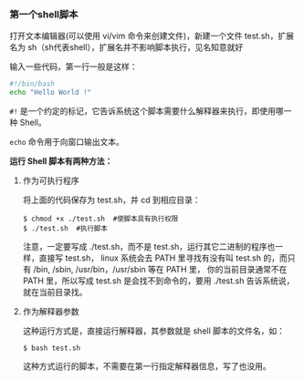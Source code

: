 ### 第一个shell脚本

打开文本编辑器(可以使用 vi/vim 命令来创建文件)，新建一个文件 test.sh，扩展名为 sh（sh代表shell），扩展名并不影响脚本执行，见名知意就好

输入一些代码，第一行一般是这样：

```bash
#!/bin/bash
echo "Hello World !"
```

`#!` 是一个约定的标记，它告诉系统这个脚本需要什么解释器来执行，即使用哪一种 Shell。

`echo` 命令用于向窗口输出文本。

**运行 Shell 脚本有两种方法：**

1. 作为可执行程序

    将上面的代码保存为 test.sh，并 cd 到相应目录：
    ```
    $ chmod +x ./test.sh  #使脚本具有执行权限
    $ ./test.sh  #执行脚本
    ```
    注意，一定要写成 ./test.sh，而不是 test.sh，运行其它二进制的程序也一样，直接写 test.sh，
    linux 系统会去 PATH 里寻找有没有叫 test.sh 的，而只有 /bin, /sbin, /usr/bin，/usr/sbin 等在 PATH 里，
    你的当前目录通常不在 PATH 里，所以写成 test.sh 是会找不到命令的，要用 ./test.sh 告诉系统说，就在当前目录找。


2. 作为解释器参数

    这种运行方式是，直接运行解释器，其参数就是 shell 脚本的文件名，如：
    ```
    $ bash test.sh
    ```
    这种方式运行的脚本，不需要在第一行指定解释器信息，写了也没用。



